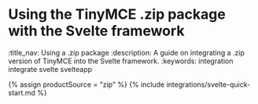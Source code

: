 # Using the TinyMCE .zip package with the Svelte framework
:title_nav: Using a .zip package
:description: A guide on integrating a .zip version of TinyMCE into the Svelte framework.
:keywords: integration integrate svelte svelteapp

{% assign productSource = "zip" %}
{% include integrations/svelte-quick-start.md %}
